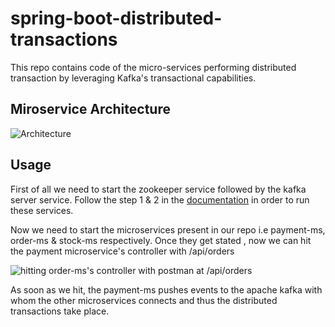 # spring-boot-distributed-transactions
This repo contains code of the micro-services performing distributed transaction by leveraging Kafka's transactional capabilities.

## Miroservice Architecture
![Architecture](https://github.com/user-attachments/assets/5bbfd1fc-63a6-43d8-80c6-c8aae0788c8f)


## Usage
First of all we need to start the zookeeper service followed by the kafka server service. Follow the step 1 & 2 in the [documentation](https://kafka.apache.org/quickstart) in order to run these services.

Now we need to start the microservices present in our repo i.e payment-ms, order-ms & stock-ms respectively.
Once they get stated , now we can hit the payment microservice's controller with /api/orders

![hitting order-ms's controller with postman at /api/orders](https://github.com/user-attachments/assets/b19b0918-e604-4f23-8fcd-407aa1cb8cfc)


As soon as we hit, the payment-ms pushes events to the apache kafka with whom the other microservices connects and thus the distributed transactions take place.
